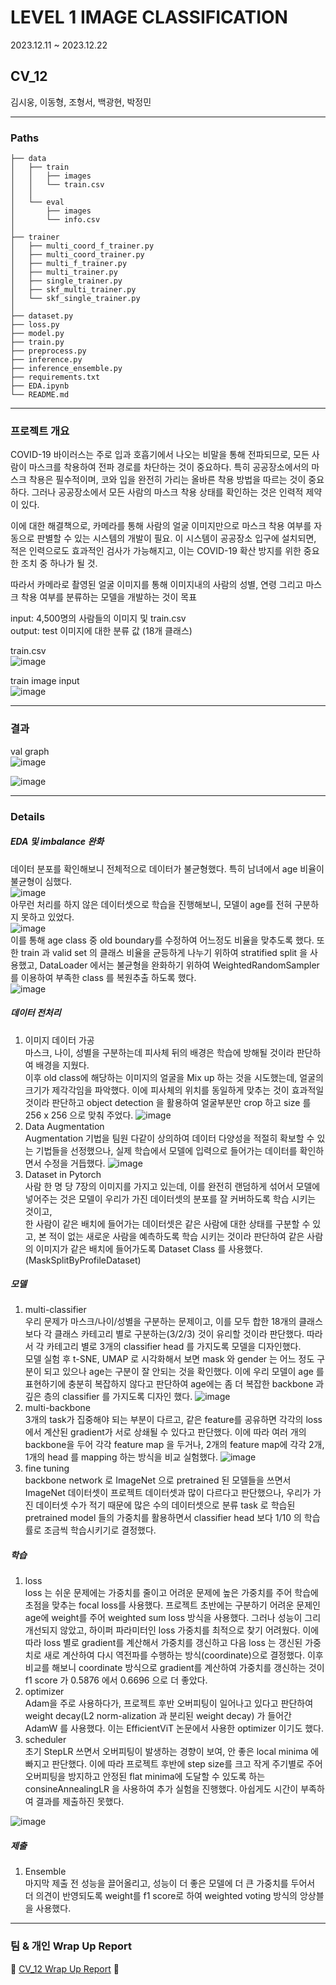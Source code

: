 # LEVEL 1 IMAGE CLASSIFICATION
2023.12.11 ~ 2023.12.22

## CV_12
김시웅, 이동형, 조형서, 백광현, 박정민
- - -
### Paths
```
├── data
│   ├── train
│   │   ├── images
│   │   └── train.csv
│   │
│   └── eval
│       ├── images
│       └── info.csv
│
├── trainer
│   ├── multi_coord_f_trainer.py
│   ├── multi_coord_trainer.py
│   ├── multi_f_trainer.py
│   ├── multi_trainer.py
│   ├── single_trainer.py
│   ├── skf_multi_trainer.py
│   └── skf_single_trainer.py
│
├── dataset.py
├── loss.py
├── model.py
├── train.py
├── preprocess.py
├── inference.py
├── inference_ensemble.py
├── requirements.txt
├── EDA.ipynb
└── README.md
```
- - -
### 프로젝트 개요
COVID-19 바이러스는 주로 입과 호흡기에서 나오는 비말을 통해 전파되므로, 모든 사람이 마스크를 착용하여 전파 경로를 차단하는 것이 중요하다. 특히 공공장소에서의 마스크 착용은 필수적이며, 코와 입을 완전히 가리는 올바른 착용 방법을 따르는 것이 중요하다. 그러나 공공장소에서 모든 사람의 마스크 착용 상태를 확인하는 것은 인력적 제약이 있다.

이에 대한 해결책으로, 카메라를 통해 사람의 얼굴 이미지만으로 마스크 착용 여부를 자동으로 판별할 수 있는 시스템의 개발이 필요. 이 시스템이 공공장소 입구에 설치되면, 적은 인력으로도 효과적인 검사가 가능해지고, 이는 COVID-19 확산 방지를 위한 중요한 조치 중 하나가 될 것.

따라서 카메라로 촬영된 얼굴 이미지를 통해 이미지내의 사람의 성별, 연령 그리고 마스크 착용 여부를 분류하는 모델을 개발하는 것이 목표

input: 4,500명의 사람들의 이미지 및 train.csv   
output: test 이미지에 대한 분류 값 (18개 클래스)   

train.csv   
![image](https://github.com/boostcampaitech6/level1-imageclassification-cv-12/blob/main/asset/data_1.png)   
   
train image input   
![image](https://github.com/boostcampaitech6/level1-imageclassification-cv-12/blob/main/asset/data_2.png)
- - -
### 결과
val graph   
![image](https://github.com/boostcampaitech6/level1-imageclassification-cv-12/blob/main/asset/graph.png)   
   
![image](https://github.com/boostcampaitech6/level1-imageclassification-cv-12/blob/main/asset/result.png)
- - -
### Details
##### EDA 및 imbalance 완화
데이터 분포를 확인해보니 전체적으로 데이터가 불균형했다. 특히 남녀에서 age 비율이 불균형이 심했다.   
![image](https://github.com/boostcampaitech6/level1-imageclassification-cv-12/blob/main/asset/imbalance1.png)   
아무런 처리를 하지 않은 데이터셋으로 학습을 진행해보니, 모델이 age를 전혀 구분하지 못하고 있었다.   
![image](https://github.com/boostcampaitech6/level1-imageclassification-cv-12/blob/main/asset/imbalance2.png)   
이를 통해 age class 중 old boundary를 수정하여 어느정도 비율을 맞추도록 했다. 또한 train 과 valid set 의 클래스 비율을 균등하게 나누기 위하여 stratified split 을 사용했고, DataLoader 에서는 불균형을 완화하기 위하여 WeightedRandomSampler 를 이용하여 부족한 class 를 복원추출 하도록 했다.   
![image](https://github.com/boostcampaitech6/level1-imageclassification-cv-12/blob/main/asset/imbalance3.png)   

##### 데이터 전처리
1) 이미지 데이터 가공   
마스크, 나이, 성별을 구분하는데 피사체 뒤의 배경은 학습에 방해될 것이라 판단하여 배경을 지웠다.   
이후 old class에 해당하는 이미지의 얼굴을 Mix up 하는 것을 시도했는데, 얼굴의 크기가 제각각임을 파악했다. 이에 피사체의 위치를 동일하게 맞추는 것이 효과적일 것이라 판단하고 object detection 을 활용하여 얼굴부분만 crop 하고 size 를 256 x 256 으로 맞춰 주었다.
![image](https://github.com/boostcampaitech6/level1-imageclassification-cv-12/blob/main/asset/preprocess1.png)   
2) Data Augmentation   
Augmentation 기법을 팀원 다같이 상의하여 데이터 다양성을 적절히 확보할 수 있는 기법들을 선정했으나, 실제 학습에서 모델에 입력으로 들어가는 데이터를 확인하면서 수정을 거듭했다.
![image](https://github.com/boostcampaitech6/level1-imageclassification-cv-12/blob/main/asset/dataaug.png)   
3) Dataset in Pytorch   
사람 한 명 당 7장의 이미지를 가지고 있는데, 이를 완전히 랜덤하게 섞어서 모델에 넣어주는 것은 모델이 우리가 가진 데이터셋의 분포를 잘 커버하도록 학습 시키는 것이고,   
한 사람이 같은 배치에 들어가는 데이터셋은 같은 사람에 대한 상태를 구분할 수 있고, 본 적이 없는 새로운 사람을 예측하도록 학습 시키는 것이라 판단하여 같은 사람의 이미지가 같은 배치에 들어가도록 Dataset Class 를 사용했다.(MaskSplitByProfileDataset)   
##### 모델
1) multi-classifier   
우리 문제가 마스크/나이/성별을 구분하는 문제이고, 이를 모두 합한 18개의 클래스보다 각 클래스 카테고리 별로 구분하는(3/2/3) 것이 유리할 것이라 판단했다. 따라서 각 카테고리 별로 3개의 classifier head 를 가지도록 모델을 디자인했다.   
모델 실험 후 t-SNE, UMAP 로 시각화해서 보면 mask 와 gender 는 어느 정도 구분이 되고 있으나 age는 구분이 잘 안되는 것을 확인했다. 이에 우리 모델이 age 를 표현하기에 충분히 복잡하지 않다고 판단하여 age에는 좀 더 복잡한 backbone 과 깊은 층의 classifier 를 가지도록 디자인 했다.
![image](https://github.com/boostcampaitech6/level1-imageclassification-cv-12/blob/main/asset/model1.png)   
2) multi-backbone   
3개의 task가 집중해야 되는 부분이 다르고, 같은 feature를 공유하면 각각의 loss에서 계산된 gradient가 서로 상쇄될 수 있다고 판단했다. 이에 따라 여러 개의 backbone을 두어 각각 feature map 을 두거나, 2개의 feature map에 각각 2개, 1개의 head 를 mapping 하는 방식을 비교 실험했다.
![image](https://github.com/boostcampaitech6/level1-imageclassification-cv-12/blob/main/asset/model2.png)   
3) fine tuning   
backbone network 로 ImageNet 으로 pretrained 된 모델들을 쓰면서 ImageNet 데이터셋이 프로젝트 데이터셋과 많이 다르다고 판단했으나, 우리가 가진 데이터셋 수가 적기 때문에 많은 수의 데이터셋으로 분류 task 로 학습된 pretrained model 들의 가중치를 활용하면서
classifier head 보다 1/10 의 학습률로 조금씩 학습시키기로 결정했다.

##### 학습
1) loss   
loss 는 쉬운 문제에는 가중치를 줄이고 어려운 문제에 높은 가중치를 주어 학습에 초점을 맞추는 focal loss를 사용했다. 프로젝트 초반에는 구분하기 어려운 문제인 age에 weight를 주어 weighted sum loss 방식을 사용했다. 그러나 성능이 그리 개선되지 않았고, 하이퍼 파라미터인 loss 가중치를 최적으로 찾기 어려웠다.
이에 따라 loss 별로 gradient를 계산해서 가중치를 갱신하고 다음 loss 는 갱신된 가중치로 새로 계산하여 다시 역전파를 수행하는 방식(coordinate)으로 결정했다.
이후 비교를 해보니 coordinate 방식으로 gradient를 계산하여 가중치를 갱신하는 것이 f1 score 가 0.5876 에서 0.6696 으로 더 좋았다.   
2) optimizer   
Adam을 주로 사용하다가, 프로젝트 후반 오버피팅이 일어나고 있다고 판단하여 weight decay(L2 norm-alization 과 분리된 weight decay) 가 들어간 AdamW 를 사용했다. 이는 EfficientViT 논문에서 사용한 optimizer 이기도 했다.   
3) scheduler   
초기 StepLR 쓰면서 오버피팅이 발생하는 경향이 보여, 안 좋은 local minima 에 빠지고 판단했다. 이에 따라 프로젝트 후반에 step size를 크고 작게 주기별로 주어 오버피팅을 방지하고 안정된 flat minima에 도달할 수 있도록 하는 consineAnnealingLR 을 사용하여 추가 실험을 진행했다.
아쉽게도 시간이 부족하여 결과를 제출하진 못했다.
   
![image](https://github.com/boostcampaitech6/level1-imageclassification-cv-12/blob/main/asset/wandb.png)   

##### 제출
1) Ensemble   
마지막 제출 전 성능을 끌어올리고, 성능이 더 좋은 모델에 더 큰 가중치를 두어서 더 의견이 반영되도록 weight를 f1 score로 하여 weighted voting 방식의 앙상블을 사용했다.   
- - -
### 팀 & 개인 Wrap Up Report   
📝 [CV_12 Wrap Up Report](https://omiino.notion.site/Image-Classification-Wrap-up-Report-05d3b45d758e451794aa8b0acf23af21?pvs=4, "notion link") 📝
